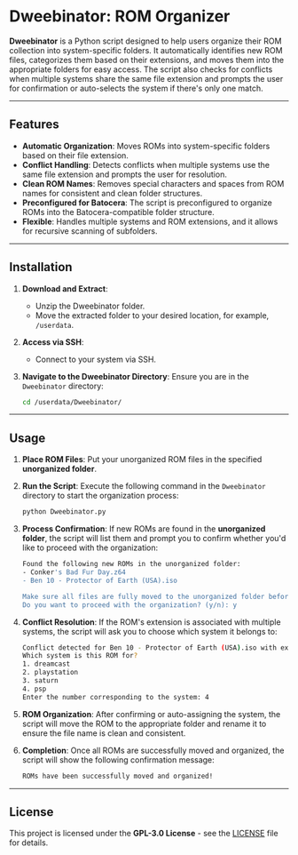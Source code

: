 # Dweebinator: ROM Organizer

**Dweebinator** is a Python script designed to help users organize their ROM collection into system-specific folders. It automatically identifies new ROM files, categorizes them based on their extensions, and moves them into the appropriate folders for easy access. The script also checks for conflicts when multiple systems share the same file extension and prompts the user for confirmation or auto-selects the system if there's only one match.

---

## Features

- **Automatic Organization**: Moves ROMs into system-specific folders based on their file extension.
- **Conflict Handling**: Detects conflicts when multiple systems use the same file extension and prompts the user for resolution.
- **Clean ROM Names**: Removes special characters and spaces from ROM names for consistent and clean folder structures.
- **Preconfigured for Batocera**: The script is preconfigured to organize ROMs into the Batocera-compatible folder structure.
- **Flexible**: Handles multiple systems and ROM extensions, and it allows for recursive scanning of subfolders.

---

## Installation

1. **Download and Extract**:
   - Unzip the Dweebinator folder.
   - Move the extracted folder to your desired location, for example, `/userdata`.

2. **Access via SSH**:
   - Connect to your system via SSH.

3. **Navigate to the Dweebinator Directory**:
   Ensure you are in the `Dweebinator` directory:

   ```bash
   cd /userdata/Dweebinator/
   ```

---

## Usage

1. **Place ROM Files**:
   Put your unorganized ROM files in the specified **unorganized folder**.

2. **Run the Script**:
   Execute the following command in the `Dweebinator` directory to start the organization process:

   ```bash
   python Dweebinator.py
   ```

3. **Process Confirmation**:
   If new ROMs are found in the **unorganized folder**, the script will list them and prompt you to confirm whether you'd like to proceed with the organization:

   ```bash
   Found the following new ROMs in the unorganized folder:
   - Conker's Bad Fur Day.z64
   - Ben 10 - Protector of Earth (USA).iso

   Make sure all files are fully moved to the unorganized folder before proceeding.
   Do you want to proceed with the organization? (y/n): y
   ```

4. **Conflict Resolution**:
   If the ROM's extension is associated with multiple systems, the script will ask you to choose which system it belongs to:

   ```bash
   Conflict detected for Ben 10 - Protector of Earth (USA).iso with extension .iso
   Which system is this ROM for?
   1. dreamcast
   2. playstation
   3. saturn
   4. psp
   Enter the number corresponding to the system: 4
   ```

5. **ROM Organization**:
   After confirming or auto-assigning the system, the script will move the ROM to the appropriate folder and rename it to ensure the file name is clean and consistent.

6. **Completion**:
   Once all ROMs are successfully moved and organized, the script will show the following confirmation message:

   ```bash
   ROMs have been successfully moved and organized!
   ```

---

## License

This project is licensed under the **GPL-3.0 License** - see the [LICENSE](LICENSE) file for details.
